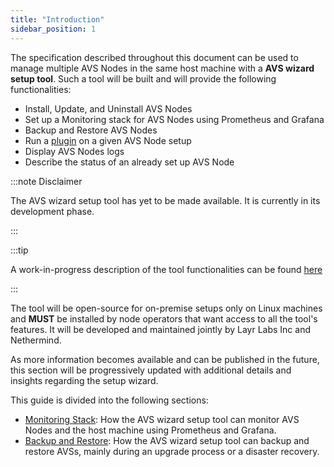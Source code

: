 ```yaml
---
title: "Introduction"
sidebar_position: 1
---
```

 
The specification described throughout this document can be used to manage multiple AVS Nodes in the same host machine with a **AVS wizard setup tool**. Such a tool will be built and will provide the following functionalities:

- Install, Update, and Uninstall AVS Nodes
- Set up a Monitoring stack for AVS Nodes using Prometheus and Grafana
- Backup and Restore AVS Nodes
- Run a [plugin](/docs/category/plugin) on a given AVS Node setup
- Display AVS Nodes logs
- Describe the status of an already set up AVS Node

:::note Disclaimer

The AVS wizard setup tool has yet to be made available. It is currently in its development phase.

:::

:::tip

A work-in-progress description of the tool functionalities can be found [here](https://www.notion.so/nethermind/EXT-Wizard-Tool-Specification-e2d382de6fce4eadbc4e16dea4b24626?pvs=4)

:::

The tool will be open-source for on-premise setups only on Linux machines and **MUST** be installed by node operators that want access to all the tool's features. It will be developed and maintained jointly by Layr Labs Inc and Nethermind.

As more information becomes available and can be published in the future, this section will be progressively updated with additional details and insights regarding the setup wizard.

This guide is divided into the following sections:

- [Monitoring Stack](/docs/category/monitoring-stack): How the AVS wizard setup tool can monitor AVS Nodes and the host machine using Prometheus and Grafana.
- [Backup and Restore](/docs/spec/backup/intro): How the AVS wizard setup tool can backup and restore AVSs, mainly during an upgrade process or a disaster recovery. 